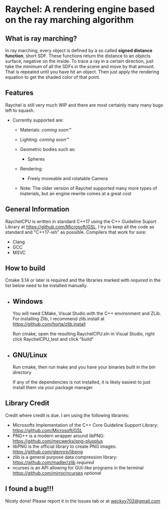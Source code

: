<h1>Raychel: A rendering engine based on the ray marching algorithm</h1>

What is ray marching?
-
In ray marching, every object is defined by a so called **signed distance function**, short SDF.
These functions return the distance to an objects surface, negative on the inside.
To trace a ray in a certain direction, just take the minimum of all the SDFs in the scene and move by that amount. That is repeated until you have hit an object.
Then just apply the rendering equation to get the shaded color of that point.

Features
-
Raychel is still very much WIP and there are most certainly many many bugs left to squash.
  * Currently supported are:
    * Materials:
      *coming soon™*
      <!-- * Diffuse
      * Reflective
      * Refractive
      * Emissive
      * Volumetric [WIP] -->
    
    * Lighting:
      *coming soon™*
      <!-- * Lamp lighting [WIP]
      * Global illumination
      * Object lighting -->

     * Geometric bodies such as:
        * Spheres
        <!-- * Cubes
        * Any Body for which an SDF can be defined
        * *More primitives will follow soon!* -->
     
     * Rendering:
       * Freely moveable and rotatable Camera

    * Note:
      The older version of Raychel supported many more types of materials, but an engine rewrite comes at a great cost
      
General Information
-
RaychelCPU is written in standard C++17 using the C++ Guideline Suport Library  at https://github.com/Microsoft/GSL.
I try to keep all the code as standard and "C++17-ish" as possible.
Compilers that work for sure:
  * Clang
  * GCC
  * MSVC

How to build
-
Cmake 3.14 or later is required and the libraries marked with *required* in the list below need to be installed manually.

  * Windows
    -
    You will need CMake, Visual Studio with the C++ environment and ZLib.
    For installing Zlib, I recommend zlib.install at https://github.com/horta/zlib.install

    Run cmake, open the resulting RaychelCPU.sln in Visual Studio, right click RaychelCPU_test and click "build"
    
  * GNU/Linux
    -
    Run cmake, then run make and you have your binaries built in the *bin* directory
    
    If any of the dependencies is not installed, it is likely easiest to just install them via your package manager


Library Credit
-
Credit where credit is due. I am using the following libraries:
* Microsofts Implementation of the C++ Core Guideline Support Library: 
  https://github.com/Microsoft/GSL
* PNG++ is a modern wrapper around libPNG: 
  https://github.com/mecwerks/png-plusplus
* libPNG is the official library to create PNG images: 
  https://github.com/glennrp/libpng  
* zlib is a general purpose data compression library: 
  https://github.com/madler/zlib  *required*
* ncurses is an API allowing for GUI-like programs in the terminal
  https://github.com/mirror/ncurses *optional*

I found a bug!!!
-
Nicely done! Please report it in the Issues tab or at weckyy702@gmail.com
